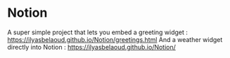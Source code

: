 # Notion
A super simple project that lets you embed a greeting widget : https://ilyasbelaoud.github.io/Notion/greetings.html
And a weather widget directly into Notion : https://ilyasbelaoud.github.io/Notion/
